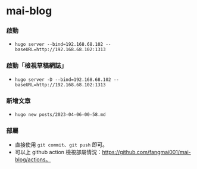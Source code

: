 # mai-blog

### 啟動
- `hugo server --bind=192.168.68.102 --baseURL=http://192.168.68.102:1313`

### 啟動「檢視草稿網誌」
- `hugo server -D --bind=192.168.68.102 --baseURL=http://192.168.68.102:1313`


### 新增文章
- `hugo new posts/2023-04-06-00-58.md`

### 部屬
- 直接使用 `git commit`、`git push` 即可。
- 可以上 github action 檢視部屬情況：https://github.com/fangmai001/mai-blog/actions。
